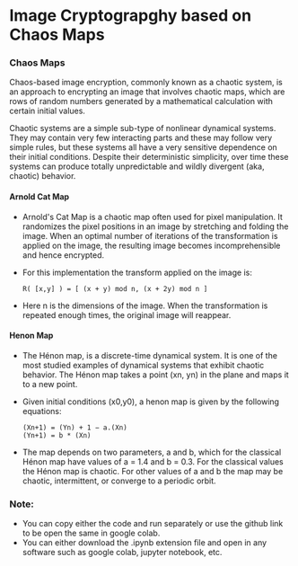 # Image Cryptograpghy based on Chaos Maps
### Chaos Maps
Chaos-based image encryption, commonly known as a chaotic system, is an approach to encrypting an image that involves chaotic maps, which are rows of random numbers generated by a mathematical calculation with certain initial values.

Chaotic systems are a simple sub-type of nonlinear dynamical systems. They may contain very few interacting parts and these may follow very simple rules, but these systems all have a very sensitive dependence on their initial conditions. Despite their deterministic simplicity, over time these systems can produce totally unpredictable and wildly divergent (aka, chaotic) behavior.

#### Arnold Cat Map
 - Arnold's Cat Map is a chaotic map often used for pixel manipulation. It randomizes the pixel positions in an image by stretching and folding the image. When an optimal number of iterations of the transformation is applied on the image, the resulting image becomes incomprehensible and hence encrypted.

- For this implementation the transform applied on the image is:
      
      R( [x,y] ) = [ (x + y) mod n, (x + 2y) mod n ] 
- Here n is the dimensions of the image. When the transformation is repeated enough times, the original image will reappear.

#### Henon Map
- The Hénon map, is a discrete-time dynamical system. It is one of the most studied examples of dynamical systems that exhibit chaotic behavior. The Hénon map takes a point (xn, yn) in the plane and maps it to a new point.
- Given initial conditions (x0,y0), a henon map is given by the following equations:
  
      (Xn+1) = (Yn) + 1 − a.(Xn)
      (Yn+1) = b * (Xn)
- The map depends on two parameters, a and b, which for the classical Hénon map have values of a = 1.4 and b = 0.3. For the classical values the Hénon map is chaotic. For other values of a and b the map may be chaotic, intermittent, or converge to a periodic orbit.

### Note: 
- You can copy either the code and run separately or use the github link to be open the same in google colab.
- You can either download the .ipynb extension file and open in any software such as google colab, jupyter notebook, etc.
